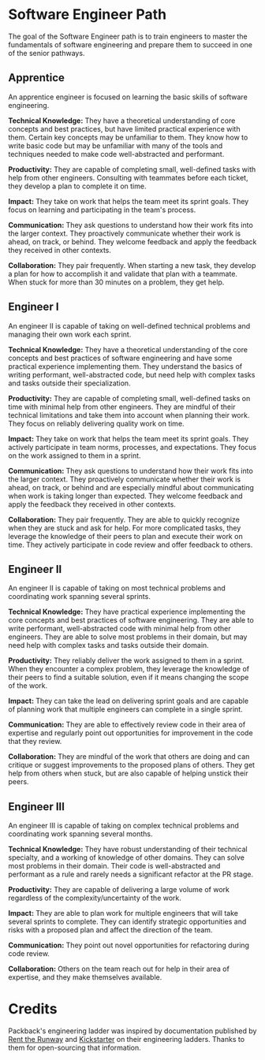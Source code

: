 # Software Engineer Path

The goal of the Software Engineer path is to train engineers to master the fundamentals of software engineering and prepare them to succeed in one of the senior pathways.

## Apprentice

An apprentice engineer is focused on learning the basic skills of software engineering.

**Technical Knowledge:** They have a theoretical understanding of core concepts and best practices, but have limited practical experience with them. Certain key concepts may be unfamiliar to them. They know how to write basic code but may be unfamiliar with many of the tools and techniques needed to make code well-abstracted and performant.

**Productivity:** They are capable of completing small, well-defined tasks with help from other engineers. Consulting with teammates before each ticket, they develop a plan to complete it on time.

**Impact:** They take on work that helps the team meet its sprint goals. They focus on learning and participating in the team's process.

**Communication:** They ask questions to understand how their work fits into the larger context. They proactively communicate whether their work is ahead, on track, or behind. They welcome feedback and apply the feedback they received in other contexts.

**Collaboration:** They pair frequently. When starting a new task, they develop a plan for how to accomplish it and validate that plan with a teammate. When stuck for more than 30 minutes on a problem, they get help.

## Engineer I

An engineer II is capable of taking on well-defined technical problems and managing their own work each sprint.

**Technical Knowledge:** They have a theoretical understanding of the core concepts and best practices of software engineering and have some practical experience implementing them. They understand the basics of writing performant, well-abstracted code, but need help with complex tasks and tasks outside their specialization.

**Productivity:** They are capable of completing small, well-defined tasks on time with minimal help from other engineers. They are mindful of their technical limitations and take them into account when planning their work. They focus on reliably delivering quality work on time.

**Impact:** They take on work that helps the team meet its sprint goals. They actively participate in team norms, processes, and expectations. They focus on the work assigned to them in a sprint.

**Communication:** They ask questions to understand how their work fits into the larger context. They proactively communicate whether their work is ahead, on track, or behind and are especially mindful about communicating when work is taking longer than expected. They welcome feedback and apply the feedback they received in other contexts.

**Collaboration:** They pair frequently. They are able to quickly recognize when they are stuck and ask for help. For more complicated tasks, they leverage the knowledge of their peers to plan and execute their work on time. They actively participate in code review and offer feedback to others.

## Engineer II

An engineer II is capable of taking on most technical problems and coordinating work spanning several sprints.

**Technical Knowledge:** They have practical experience implementing the core concepts and best practices of software engineering. They are able to write performant, well-abstracted code with minimal help from other engineers. They are able to solve most problems in their domain, but may need help with complex tasks and tasks outside their domain.

**Productivity:** They reliably deliver the work assigned to them in a sprint. When they encounter a complex problem, they leverage the knowledge of their peers to find a suitable solution, even if it means changing the scope of the work.

**Impact:** They can take the lead on delivering sprint goals and are capable of planning work that multiple engineers can complete in a single sprint.

**Communication:** They are able to effectively review code in their area of expertise and regularly point out opportunities for improvement in the code that they review.

**Collaboration:** They are mindful of the work that others are doing and can critique or suggest improvements to the proposed plans of others. They get help from others when stuck, but are also capable of helping unstick their peers.

## Engineer III

An engineer III is capable of taking on complex technical problems and coordinating work spanning several months.

**Technical Knowledge:** They have robust understanding of their technical specialty, and a working of knowledge of other domains. They can solve most problems in their domain. Their code is well-abstracted and performant as a rule and rarely needs a significant refactor at the PR stage.

**Productivity:** They are capable of delivering a large volume of work regardless of the complexity/uncertainty of the work.

**Impact:** They are able to plan work for multiple engineers that will take several sprints to complete. They can identify strategic opportunities and risks with a proposed plan and affect the direction of the team.

**Communication:** They point out novel opportunities for refactoring during code review.

**Collaboration:** Others on the team reach out for help in their area of expertise, and they make themselves available.

# Credits

Packback's engineering ladder was inspired by documentation published by [Rent the Runway](https://dresscode.renttherunway.com/blog/ladder) and [Kickstarter](https://kickstarter.engineering/the-kickstarter-engineering-and-data-team-ladder-96996c3b327) on their engineering ladders. Thanks to them for open-sourcing that information.
